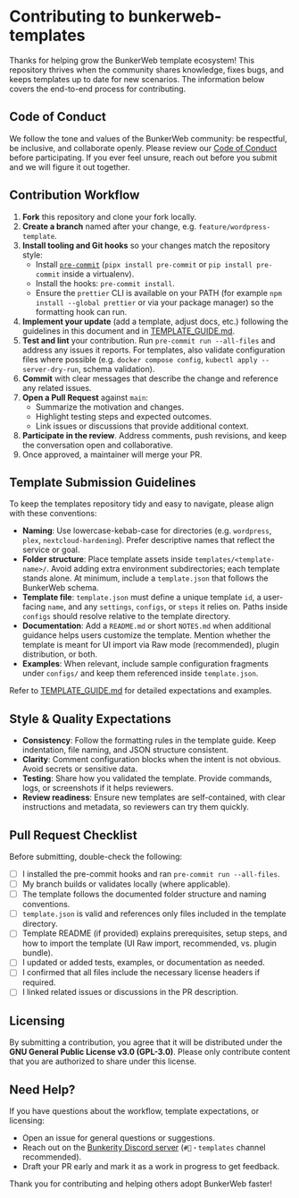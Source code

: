 # Contributing to bunkerweb-templates

Thanks for helping grow the BunkerWeb template ecosystem! This repository thrives when the community shares knowledge, fixes bugs, and keeps templates up to date for new scenarios. The information below covers the end-to-end process for contributing.

## Code of Conduct

We follow the tone and values of the BunkerWeb community: be respectful, be inclusive, and collaborate openly. Please review our [Code of Conduct](CODE_OF_CONDUCT.md) before participating. If you ever feel unsure, reach out before you submit and we will figure it out together.

## Contribution Workflow

1. **Fork** this repository and clone your fork locally.
2. **Create a branch** named after your change, e.g. `feature/wordpress-template`.
3. **Install tooling and Git hooks** so your changes match the repository style:
   - Install [`pre-commit`](https://pre-commit.com/) (`pipx install pre-commit` or `pip install pre-commit` inside a virtualenv).
   - Install the hooks: `pre-commit install`.
   - Ensure the `prettier` CLI is available on your PATH (for example `npm install --global prettier` or via your package manager) so the formatting hook can run.
4. **Implement your update** (add a template, adjust docs, etc.) following the guidelines in this document and in [TEMPLATE_GUIDE.md](TEMPLATE_GUIDE.md).
5. **Test and lint** your contribution. Run `pre-commit run --all-files` and address any issues it reports. For templates, also validate configuration files where possible (e.g. `docker compose config`, `kubectl apply --server-dry-run`, schema validation).
6. **Commit** with clear messages that describe the change and reference any related issues.
7. **Open a Pull Request** against `main`:
   - Summarize the motivation and changes.
   - Highlight testing steps and expected outcomes.
   - Link issues or discussions that provide additional context.
8. **Participate in the review**. Address comments, push revisions, and keep the conversation open and collaborative.
9. Once approved, a maintainer will merge your PR.

## Template Submission Guidelines

To keep the templates repository tidy and easy to navigate, please align with these conventions:

- **Naming**: Use lowercase-kebab-case for directories (e.g. `wordpress`, `plex`, `nextcloud-hardening`). Prefer descriptive names that reflect the service or goal.
- **Folder structure**: Place template assets inside `templates/<template-name>/`. Avoid adding extra environment subdirectories; each template stands alone. At minimum, include a `template.json` that follows the BunkerWeb schema.
- **Template file**: `template.json` must define a unique template `id`, a user-facing `name`, and any `settings`, `configs`, or `steps` it relies on. Paths inside `configs` should resolve relative to the template directory.
- **Documentation**: Add a `README.md` or short `NOTES.md` when additional guidance helps users customize the template. Mention whether the template is meant for UI import via Raw mode (recommended), plugin distribution, or both.
- **Examples**: When relevant, include sample configuration fragments under `configs/` and keep them referenced inside `template.json`.

Refer to [TEMPLATE_GUIDE.md](TEMPLATE_GUIDE.md) for detailed expectations and examples.

## Style & Quality Expectations

- **Consistency**: Follow the formatting rules in the template guide. Keep indentation, file naming, and JSON structure consistent.
- **Clarity**: Comment configuration blocks when the intent is not obvious. Avoid secrets or sensitive data.
- **Testing**: Share how you validated the template. Provide commands, logs, or screenshots if it helps reviewers.
- **Review readiness**: Ensure new templates are self-contained, with clear instructions and metadata, so reviewers can try them quickly.

## Pull Request Checklist

Before submitting, double-check the following:

- [ ] I installed the pre-commit hooks and ran `pre-commit run --all-files`.
- [ ] My branch builds or validates locally (where applicable).
- [ ] The template follows the documented folder structure and naming conventions.
- [ ] `template.json` is valid and references only files included in the template directory.
- [ ] Template README (if provided) explains prerequisites, setup steps, and how to import the template (UI Raw import, recommended, vs. plugin bundle).
- [ ] I updated or added tests, examples, or documentation as needed.
- [ ] I confirmed that all files include the necessary license headers if required.
- [ ] I linked related issues or discussions in the PR description.

## Licensing

By submitting a contribution, you agree that it will be distributed under the **GNU General Public License v3.0 (GPL-3.0)**. Please only contribute content that you are authorized to share under this license.

## Need Help?

If you have questions about the workflow, template expectations, or licensing:

- Open an issue for general questions or suggestions.
- Reach out on the [Bunkerity Discord server](https://discord.gg/YEdMKqztMZ) (`#🧩・templates` channel recommended).
- Draft your PR early and mark it as a work in progress to get feedback.

Thank you for contributing and helping others adopt BunkerWeb faster!

